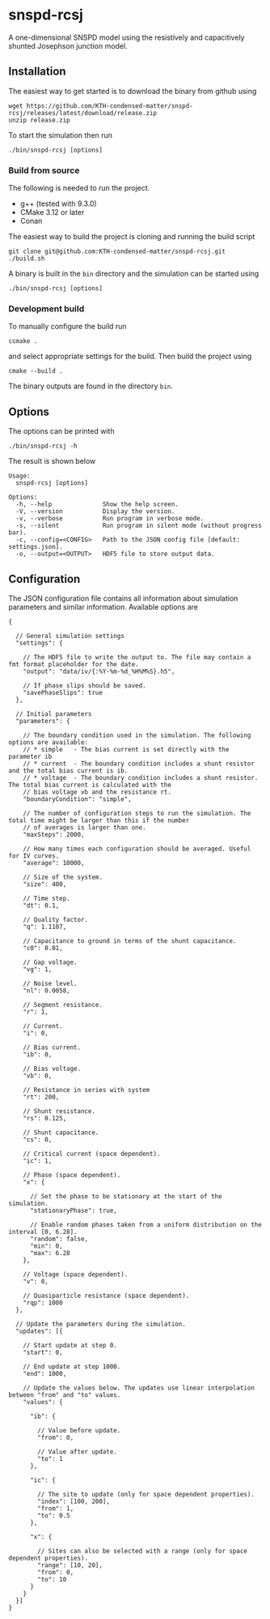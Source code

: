 # snspd-rcsj

A one-dimensional SNSPD model using the resistively and capacitively shunted Josephson junction model.

## Installation

The easiest way to get started is to download the binary from github using

```shell script
wget https://github.com/KTH-condensed-matter/snspd-rcsj/releases/latest/download/release.zip
unzip release.zip
```

To start the simulation then run

```shell script
./bin/snspd-rcsj [options]
```

### Build from source

The following is needed to run the project.

- g++ (tested with 9.3.0)
- CMake 3.12 or later
- Conan

The easiest way to build the project is cloning and running the build script

```shell script
git clone git@github.com:KTH-condensed-matter/snspd-rcsj.git
./build.sh
```

A binary is built in the `bin` directory and the simulation can be started using

```shell script
./bin/snspd-rcsj [options]
```

### Development build

To manually configure the build run

```shell script
ccmake .
```

and select appropriate settings for the build. Then build the project using

```shell script
cmake --build .
```

The binary outputs are found in the directory `bin`.

## Options

The options can be printed with

```shell script
./bin/snspd-rcsj -h
```

The result is shown below

```
Usage:
  snspd-rcsj [options]

Options:
  -h, --help              Show the help screen.
  -V, --version           Display the version.
  -v, --verbose           Run program in verbose mode.
  -s, --silent            Run program in silent mode (without progress bar).
  -c, --config=<CONFIG>   Path to the JSON config file [default: settings.json].
  -o, --output=<OUTPUT>   HDF5 file to store output data.
```

## Configuration

The JSON configuration file contains all information about simulation parameters and similar information. Available
options are

```json5
{
  
  // General simulation settings
  "settings": {

    // The HDF5 file to write the output to. The file may contain a fmt format placeholder for the date.
    "output": "data/iv/{:%Y-%m-%d_%H%M%S}.h5",
    
    // If phase slips should be saved.
    "savePhaseSlips": true
  },

  // Initial parameters
  "parameters": {
  
    // The boundary condition used in the simulation. The following options are available:
    // * simple   - The bias current is set directly with the parameter ib
    // * current  - The boundary condition includes a shunt resistor and the total bias current is ib.  
    // * voltage  - The boundary condition includes a shunt resistor. The total bias current is calculated with the 
    // bias voltage vb and the resistance rt.
    "boundaryCondition": "simple",
  
    // The number of configuration steps to run the simulation. The total time might be larger than this if the number
    // of averages is larger than one.
    "maxSteps": 2000,

    // How many times each configuration should be averaged. Useful for IV curves. 
    "average": 10000,

    // Size of the system.
    "size": 400,
    
    // Time step.
    "dt": 0.1,

    // Quality factor.
    "q": 1.1107,

    // Capacitance to ground in terms of the shunt capacitance.
    "c0": 0.01,
  
    // Gap voltage.
    "vg": 1,
  
    // Noise level.
    "nl": 0.0058,

    // Segment resistance.
    "r": 1,
  
    // Current.
    "i": 0,
  
    // Bias current.
    "ib": 0,
    
    // Bias voltage.
    "vb": 0,
  
    // Resistance in series with system
    "rt": 200,
    
    // Shunt resistance.
    "rs": 0.125,

    // Shunt capacitance.
    "cs": 0,

    // Critical current (space dependent). 
    "ic": 1,

    // Phase (space dependent).
    "x": {
      
      // Set the phase to be stationary at the start of the simulation.
      "stationaryPhase": true,

      // Enable random phases taken from a uniform distribution on the interval [0, 6.28].
      "random": false,
      "min": 0,
      "max": 6.28
    },
    
    // Voltage (space dependent).
    "v": 0,

    // Quasiparticle resistance (space dependent).
    "rqp": 1000
  },

  // Update the parameters during the simulation.
  "updates": [{

    // Start update at step 0.
    "start": 0,

    // End update at step 1000.
    "end": 1000,

    // Update the values below. The updates use linear interpolation between "from" and "to" values.
    "values": {

      "ib": {
        
        // Value before update.
        "from": 0, 
        
        // Value after update.
        "to": 1
      },

      "ic": {
          
        // The site to update (only for space dependent properties).
        "index": [100, 200],
        "from": 1,
        "to": 0.5
      },

      "x": {
        
        // Sites can also be selected with a range (only for space dependent properties).
        "range": [10, 20],
        "from": 0,
        "to": 10
      }     
    }
  }]
}
```

